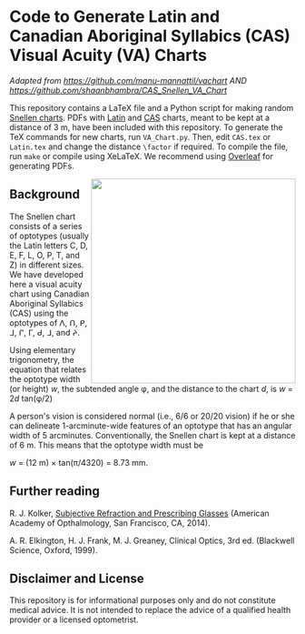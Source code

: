 # Code to Generate Latin and Canadian Aboriginal Syllabics (CAS) Visual Acuity (VA) Charts
*Adapted from https://github.com/manu-mannattil/vachart AND https://github.com/shaanbhambra/CAS_Snellen_VA_Chart*

This repository contains a LaTeX file and a Python script for making random [Snellen charts][snellen].  PDFs with [Latin](https://github.com/shaanbhambra/CAS_Snellen_VA_Chart/raw/main/Examples%20for%20Use%20at%203%20m/Latin.pdf) and [CAS](https://github.com/shaanbhambra/CAS_Snellen_VA_Chart/raw/main/Examples%20for%20Use%20at%203%20m/CAS.pdf) charts, meant to be kept at a distance of 3 m, have been included with this repository.  To generate the TeX commands for new charts, run `VA_Chart.py`.  Then, edit `CAS.tex` or `Latin.tex` and change the distance `\factor` if required.  To compile the file, run `make` or compile using XeLaTeX. We recommend using [Overleaf](https://overleaf.com) for generating PDFs.

<img align="right" width=360px src="https://github.com/shaanbhambra/CAS_Snellen_VA_Chart/raw/main/Figure.png"/>

## Background

The Snellen chart consists of a series of optotypes (usually the Latin letters C, D, E, F, L, O, P, T, and Z) in different sizes. We have developed here a visual acuity chart using Canadian Aboriginal Syllabics (CAS) using the optotypes of ᐱ, ᑎ, ᑭ, ᒧ, ᒋ, ᒥ, ᑯ, ᒧ, and ᔨ.

Using elementary trigonometry, the equation that relates the optotype width (or height) <i>w</i>, the subtended angle φ, and the distance to the chart <i>d</i>, is 
<i>w</i> = 2<i>d</i> tan(φ/2)

A person's vision is considered normal (i.e., 6/6 or 20/20 vision) if he or she can delineate 1-arcminute-wide features of an optotype that has an angular width of 5 arcminutes.  Conventionally, the Snellen chart is kept at a distance of 6 m.  This means that the optotype width must be

<i>w</i> = (12 m) × tan(π/4320) = 8.73 mm.

## Further reading

R. J. Kolker, [Subjective Refraction and Prescribing Glasses][sub] (American Academy of Opthalmology, San Francisco, CA, 2014).

A. R. Elkington, H. J. Frank, M. J. Greaney, Clinical Optics, 3rd ed. (Blackwell Science, Oxford, 1999).

## Disclaimer and License

This repository is for informational purposes only and do not constitute medical advice. It is not intended to replace the advice of a qualified health provider or a licensed optometrist.

[snellen]: https://en.wikipedia.org/wiki/Snellen_chart
[sil]: http://scripts.sil.org/OFL
[sub]: http://web.archive.org/web/20220309081507/https://www.aao.org/Assets/563fc40b-1466-477e-bc12-4e62f8b2d324/635476894936870000/subjective-refraction-prescribing-glasses-pdf
